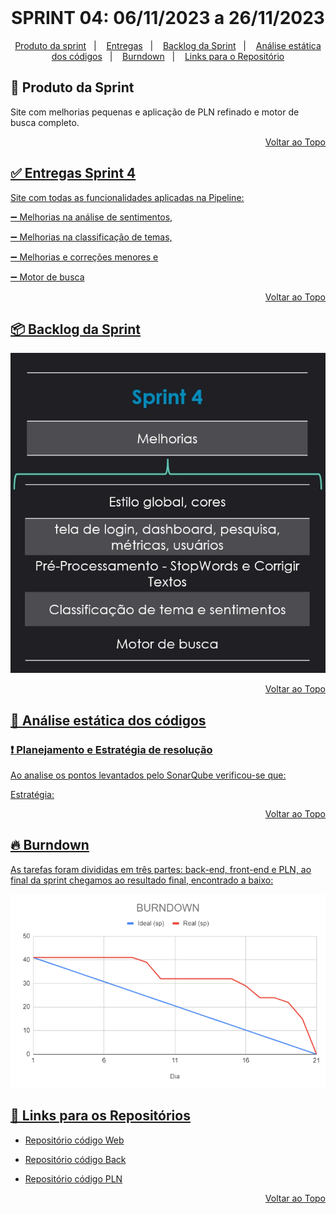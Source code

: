 <br id="topo">
<h1 align = "center">SPRINT 04: 06/11/2023 a 26/11/2023</h1>
<p align = "center">

<p align="center">
    <a href="mvp">Produto da sprint</a> &nbsp |&nbsp &nbsp
    <a href="#Entrega">Entregas</a> &nbsp |&nbsp &nbsp
    <a href="#Backlog">Backlog da Sprint</a> &nbsp |&nbsp &nbsp
    <a href="#Analise">Análise estática dos códigos</a> &nbsp |&nbsp &nbsp
    <a href="#Burndown">Burndown</a> &nbsp |&nbsp &nbsp
    <a href="#Links">Links para o Repositório</a>
</p>


<span id="mvp">

## 🎯 Produto da Sprint 
 
Site com melhorias pequenas e aplicação de PLN refinado e motor de busca completo.

<p align="right"><a href="#topo">Voltar ao Topo</p> 

<span id="Entrega">

## ✅ Entregas Sprint 4

Site com todas as funcionalidades aplicadas na Pipeline: 

➖ Melhorias na análise de sentimentos, 

➖ Melhorias na classificação de temas, 

➖ Melhorias e correções menores e 

➖ Motor de busca

<p align = "center">


<p align="right"><a href="#topo">Voltar ao Topo</p>

<span id="Backlog">

## 📦️ Backlog da Sprint

<p align = "center">
<img src = "https://github.com/ForDevs-Fatec/Documentation/blob/Sprint-4/Sprint%204.jpg">

<p align="right"><a href="#topo">Voltar ao Topo</p>

## 📝 Análise estática dos códigos

### ❗ Planejamento e Estratégia de resolução

Ao analise os pontos levantados pelo SonarQube verificou-se que:

Estratégia: 

<p align="right"><a href="#topo">Voltar ao Topo</p>

<span id="Burndown">

## 🔥 Burndown 

As tarefas foram divididas em três partes: back-end, front-end e PLN, ao final da sprint chegamos ao resultado final, encontrado a baixo:

<p align = "center">
<img src = "https://github.com/ForDevs-Fatec/Documentation/blob/Sprint-4/Burndown%20sprint%204.png" >
  
<span id="Links">

## 	🚩 Links para os Repositórios 
  
 - [Repositório código Web](https://github.com/ForDevs-Fatec/for-devs-web/tree/feature/Sprint_4)

 - [Repositório código Back](https://github.com/ForDevs-Fatec/for-devs-back/tree/feature/Sprint_4)

 - [Repositório código PLN](https://github.com/ForDevs-Fatec/for-devs-pln/tree/feature/Sprint_4)


<p align="right"><a href="#topo">Voltar ao Topo</p>
